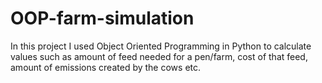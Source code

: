 # OOP-farm-simulation
In this project I used Object Oriented Programming in Python to calculate values such as amount of feed needed for a pen/farm, cost of that feed, amount of emissions created by the cows etc.
